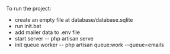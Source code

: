 To run the project:
- create an empty file at database/database.sqlite
- run init.bat
- add mailer data to .env file
- start server -- php artisan serve
- init queue worker -- php artisan queue:work --queue=emails
